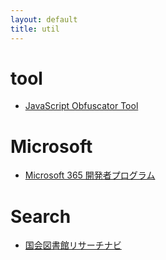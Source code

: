 ```yaml
---
layout: default
title: util
---
```


# tool

* [JavaScript Obfuscator Tool](https://obfuscator.io/)

# Microsoft

* [Microsoft 365 開発者プログラム](https://developer.microsoft.com/)

# Search

* [国会図書館リサーチナビ](https://rnavi.ndl.go.jp/jp/material.html)
